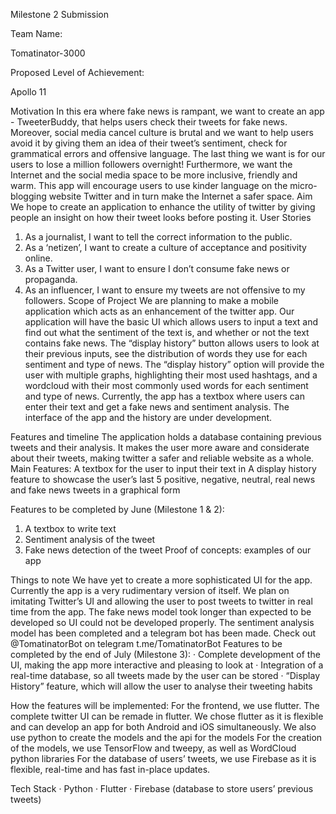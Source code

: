 Milestone 2 Submission

Team Name: 

Tomatinator-3000

Proposed Level of Achievement: 

Apollo 11 

Motivation 
In this era where fake news is rampant, we want to create an app - TweeterBuddy, that helps users check their tweets for fake news. Moreover, social media cancel culture is brutal and we want to help users avoid it by giving them an idea of their tweet’s sentiment, check for grammatical errors and offensive language. The last thing we want is for our users to lose a million followers overnight! Furthermore, we want the Internet and the social media space to be more inclusive, friendly and warm. This app will encourage users to use kinder language on the micro-blogging website Twitter and in turn make the Internet a safer space.
Aim
We hope to create an application to enhance the utility of twitter by giving people an insight on how their tweet looks before posting it.
User Stories
1. 	As a journalist, I want to tell the correct information to the public.
2. 	As a ‘netizen’, I want to create a culture of acceptance and positivity online.
3. 	As a Twitter user, I want to ensure I don’t consume fake news or propaganda.
4. 	As an influencer, I want to ensure my tweets are not offensive to my followers.
Scope of Project
We are planning to make a mobile application which acts as an enhancement of the twitter app. Our application will have the basic UI which allows users to input a text and find out what the sentiment of the text is, and whether or not the text contains fake news. The “display history” button allows users to look at their previous inputs, see the distribution of words they use for each sentiment and type of news. The “display history” option will provide the user with multiple graphs, highlighting their most used hashtags, and a wordcloud with their most commonly used words for each sentiment and type of news. Currently, the app has a textbox where users can enter their text and get a fake news and sentiment analysis. The interface of the app and the history are under development.
 
Features and timeline
The application holds a database containing previous tweets and their analysis. It makes the user more aware and considerate about their tweets, making twitter a safer and reliable website as a whole.
Main Features:
A textbox for the user to input their text in
A display history feature to showcase the user’s last 5 positive, negative, neutral, real news and fake news tweets in a graphical form
 
Features to be completed by June (Milestone 1 & 2):
1. 	A textbox to write text
2. 	Sentiment analysis of the tweet
3. 	Fake news detection of the tweet
Proof of concepts: examples of our app
 

Things to note
We have yet to create a more sophisticated UI for the app. Currently the app is a very rudimentary version of itself. We plan on imitating Twitter’s UI and allowing the user to post tweets to twitter in real time from the app. The fake news model took longer than expected to be developed so UI could not be developed properly.
The sentiment analysis model has been completed and a telegram bot has been made. Check out @TomatinatorBot on telegram t.me/TomatinatorBot
Features to be completed by the end of July (Milestone 3):
·        Complete development of the UI, making the app more interactive and pleasing to look at
·        Integration of a real-time database, so all tweets made by the user can be stored
·        “Display History” feature, which will allow the user to analyse their tweeting habits
 
How the features will be implemented:
For the frontend, we use flutter. The complete twitter UI can be remade in flutter. We chose flutter as it is flexible and can develop an app for both Android and iOS simultaneously.
We also use python to create the models and the api for the models
For the creation of the models, we use TensorFlow and tweepy, as well as WordCloud python libraries
For the database of users’ tweets, we use Firebase as it is flexible, real-time and has fast in-place updates.
 
Tech Stack
·        Python
·        Flutter
·        Firebase (database to store users’ previous tweets)












